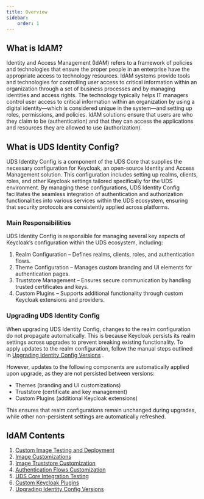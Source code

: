 ```yaml
---
title: Overview
sidebar:
    order: 1
---
```


## What is IdAM?

Identity and Access Management (IdAM) refers to a framework of policies and technologies that ensure the proper people in an enterprise have the appropriate access to technology resources. IdAM systems provide tools and technologies for controlling user access to critical information within an organization through a set of business processes and by managing identities and access rights. The technology typically helps IT managers control user access to critical information within an organization by using a digital identity—which is considered unique in the system—and setting up roles, permissions, and policies. IdAM solutions ensure that users are who they claim to be (authentication) and that they can access the applications and resources they are allowed to use (authorization).

## What is UDS Identity Config?

UDS Identity Config is a component of the UDS Core that supplies the necessary configuration for Keycloak, an open-source Identity and Access Management solution. This configuration includes setting up realms, clients, roles, and other Keycloak settings tailored specifically for the UDS environment. By managing these configurations, UDS Identity Config facilitates the seamless integration of authentication and authorization functionalities into various services within the UDS ecosystem, ensuring that security protocols are consistently applied across platforms.

### Main Responsibilities
UDS Identity Config is responsible for managing several key aspects of Keycloak’s configuration within the UDS ecosystem, including:

1. Realm Configuration – Defines realms, clients, roles, and authentication flows.
2. Theme Configuration – Manages custom branding and UI elements for authentication pages.
3. Truststore Management – Ensures secure communication by handling trusted certificates and keys.
4. Custom Plugins – Supports additional functionality through custom Keycloak extensions and providers.

### Upgrading UDS Identity Config
When upgrading UDS Identity Config, changes to the realm configuration do not propagate automatically. This is because Keycloak persists its realm settings across upgrades to prevent breaking existing functionality. To apply updates to the realm configuration, follow the manual steps outlined in [Upgrading Identity Config Versions](https://uds.defenseunicorns.com/reference/uds-core/idam/upgrading-versions/) .

However, updates to the following components are automatically applied upon upgrade, as they are not persisted between versions:

- Themes (branding and UI customizations)
- Truststore (certificate and key management)
- Custom Plugins (additional Keycloak extensions)

This ensures that realm configurations remain unchanged during upgrades, while other non-persistent settings are automatically refreshed.

## IdAM Contents

1. [Custom Image Testing and Deployment](https://uds.defenseunicorns.com/reference/uds-core/idam/testing-deployment-customizations/)
2. [Image Customizations](https://uds.defenseunicorns.com/reference/uds-core/idam/image-customizations/)
3. [Image Truststore Customization](https://uds.defenseunicorns.com/reference/uds-core/idam/truststore-customization/)
4. [Authentication Flows Customization](https://uds.defenseunicorns.com/reference/uds-core/idam/authentication-flows/)
5. [UDS Core Integration Testing](https://uds.defenseunicorns.com/reference/uds-core/idam/integration/)
6. [Custom Keycloak Plugins](https://uds.defenseunicorns.com/reference/uds-core/idam/plugin/)
7. [Upgrading Identity Config Versions](https://uds.defenseunicorns.com/reference/uds-core/idam/upgrading-versions/)
